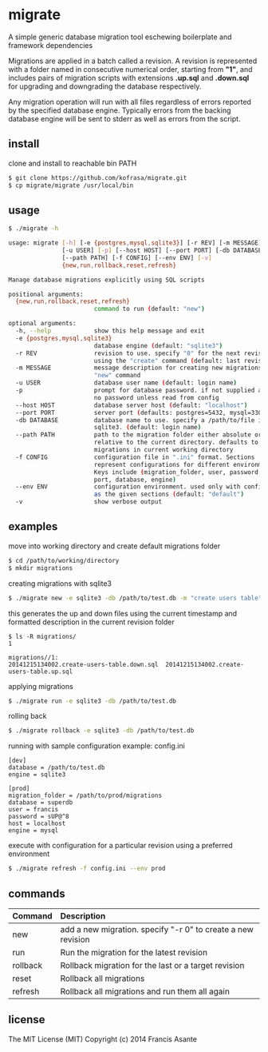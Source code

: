 # migrate

A simple generic database migration tool eschewing boilerplate and framework dependencies

Migrations are applied in a batch called a revision. A revision is represented with a folder named 
in consecutive numerical order, starting from **"1"**, and includes pairs of migration scripts
with extensions **.up.sql** and **.down.sql** for upgrading and downgrading the database respectively. 

Any migration operation will run with all files regardless of errors reported by the specified database engine.
Typically errors from the backing database engine will be sent to stderr as well as errors from the script.

## install
clone and install to reachable bin PATH
```sh
$ git clone https://github.com/kofrasa/migrate.git
$ cp migrate/migrate /usr/local/bin
```

## usage
```sh
$ ./migrate -h

usage: migrate [-h] [-e {postgres,mysql,sqlite3}] [-r REV] [-m MESSAGE]
               [-u USER] [-p] [--host HOST] [--port PORT] [-db DATABASE]
               [--path PATH] [-f CONFIG] [--env ENV] [-v]
               {new,run,rollback,reset,refresh}

Manage database migrations explicitly using SQL scripts

positional arguments:
  {new,run,rollback,reset,refresh}
                        command to run (default: "new")

optional arguments:
  -h, --help            show this help message and exit
  -e {postgres,mysql,sqlite3}
                        database engine (default: "sqlite3")
  -r REV                revision to use. specify "0" for the next revision if
                        using the "create" command (default: last revision)
  -m MESSAGE            message description for creating new migrations with
                        "new" command
  -u USER               database user name (default: login name)
  -p                    prompt for database password. if not supplied assumes
                        no password unless read from config
  --host HOST           database server host (default: "localhost")
  --port PORT           server port (defaults: postgres=5432, mysql=3306)
  -db DATABASE          database name to use. specify a /path/to/file if using
                        sqlite3. (default: login name)
  --path PATH           path to the migration folder either absolute or
                        relative to the current directory. defaults to
                        migrations in current working directory
  -f CONFIG             configuration file in ".ini" format. Sections
                        represent configurations for different environments.
                        Keys include (migration_folder, user, password, host,
                        port, database, engine)
  --env ENV             configuration environment. used only with config file
                        as the given sections (default: "default")
  -v                    show verbose output
```

## examples
move into working directory and create default migrations folder
```sh
$ cd /path/to/working/directory
$ mkdir migrations
```

creating migrations with sqlite3
```sh
$ ./migrate new -e sqlite3 -db /path/to/test.db -m "create users table"
```

this generates the up and down files using the current timestamp and formatted description in the current revision folder
```
$ ls -R migrations/
1

migrations//1:
20141215134002.create-users-table.down.sql	20141215134002.create-users-table.up.sql
```

applying migrations
```sh
$ ./migrate run -e sqlite3 -db /path/to/test.db
```

rolling back
```sh
$ ./migrate rollback -e sqlite3 -db /path/to/test.db
```

running with sample configuration example: config.ini
```
[dev]
database = /path/to/test.db
engine = sqlite3

[prod]
migration_folder = /path/to/prod/migrations
database = superdb
user = francis
password = sUP@^8
host = localhost
engine = mysql
```

execute with configuration for a particular revision using a preferred environment
```sh
$ ./migrate refresh -f config.ini --env prod
```

## commands
| Command  | Description  |
| :--------| :----------- |
| new      | add a new migration. specify "-r 0" to create a new revision |
| run      | Run the migration for the latest revision  |
| rollback | Rollback migration for the last or a target revision |
| reset    | Rollback all migrations |
| refresh  | Rollback all migrations and run them all again |


## license
The MIT License (MIT) Copyright (c) 2014 Francis Asante

